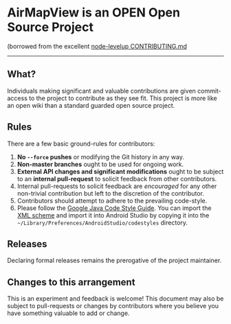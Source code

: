 # AirMapView is an OPEN Open Source Project

(borrowed from the excellent [node-levelup CONTRIBUTING.md](https://github.com/rvagg/node-levelup/blob/master/CONTRIBUTING.md)

-----------------------------------------

## What?

Individuals making significant and valuable contributions are given commit-access to the project to contribute as they see fit. This project is more like an open wiki than a standard guarded open source project.

## Rules

There are a few basic ground-rules for contributors:

1. **No `--force` pushes** or modifying the Git history in any way.
1. **Non-master branches** ought to be used for ongoing work.
1. **External API changes and significant modifications** ought to be subject to an **internal pull-request** to solicit feedback from other contributors.
1. Internal pull-requests to solicit feedback are *encouraged* for any other non-trivial contribution but left to the discretion of the contributor.
1. Contributors should attempt to adhere to the prevailing code-style.
1. Please follow the [Google Java Code Style Guide](https://google-styleguide.googlecode.com/svn/trunk/javaguide.html). You can import the [XML scheme](https://code.google.com/p/google-styleguide/source/browse/trunk/intellij-java-google-style.xml) and import it into Android Studio by copying it into the ``~/Library/Preferences/AndroidStudio/codestyles`` directory.

## Releases

Declaring formal releases remains the prerogative of the project maintainer.

## Changes to this arrangement

This is an experiment and feedback is welcome! This document may also be subject to pull-requests or changes by contributors where you believe you have something valuable to add or change.
